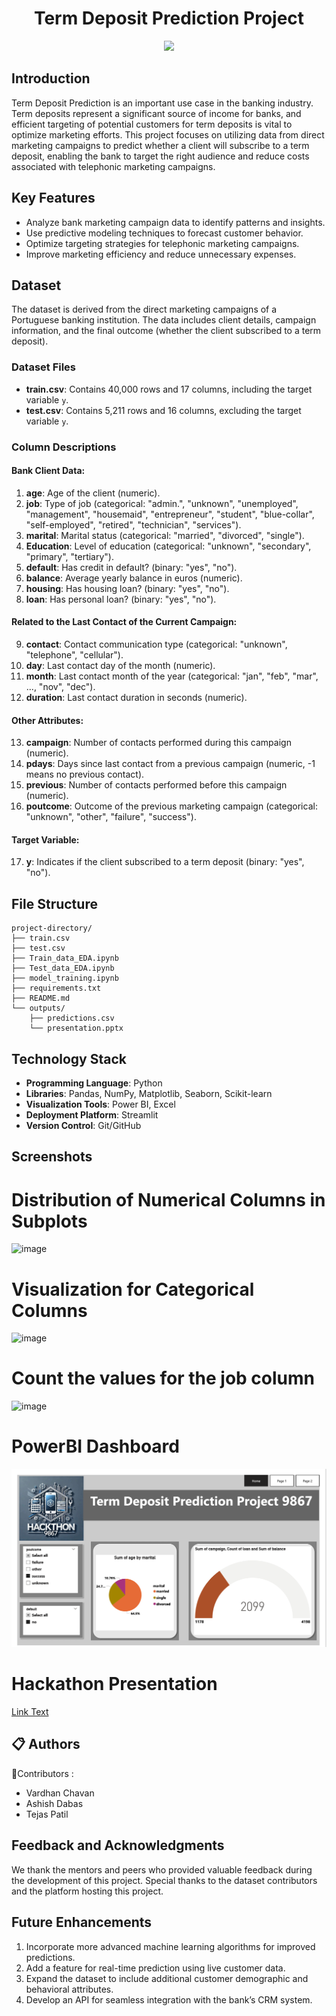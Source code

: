 <h1 align="center"> Term Deposit Prediction Project</h1>

<div align="center">
 <img src="https://github.com/user-attachments/assets/2c7165fd-2e40-499d-bbec-c3f134f170e9" width="300">

</div>

## Introduction

Term Deposit Prediction is an important use case in the banking industry. Term deposits represent a significant source of income for banks, and efficient targeting of potential customers for term deposits is vital to optimize marketing efforts. This project focuses on utilizing data from direct marketing campaigns to predict whether a client will subscribe to a term deposit, enabling the bank to target the right audience and reduce costs associated with telephonic marketing campaigns.

## Key Features

- Analyze bank marketing campaign data to identify patterns and insights.
- Use predictive modeling techniques to forecast customer behavior.
- Optimize targeting strategies for telephonic marketing campaigns.
- Improve marketing efficiency and reduce unnecessary expenses.

## Dataset

The dataset is derived from the direct marketing campaigns of a Portuguese banking institution. The data includes client details, campaign information, and the final outcome (whether the client subscribed to a term deposit).

### **Dataset Files**

- **train.csv**: Contains 40,000 rows and 17 columns, including the target variable `y`.
- **test.csv**: Contains 5,211 rows and 16 columns, excluding the target variable `y`.

### **Column Descriptions**

#### **Bank Client Data:**
1. **age**: Age of the client (numeric).
2. **job**: Type of job (categorical: "admin.", "unknown", "unemployed", "management", "housemaid", "entrepreneur", "student", "blue-collar", "self-employed", "retired", "technician", "services").
3. **marital**: Marital status (categorical: "married", "divorced", "single").
4. **Education**: Level of education (categorical: "unknown", "secondary", "primary", "tertiary").
5. **default**: Has credit in default? (binary: "yes", "no").
6. **balance**: Average yearly balance in euros (numeric).
7. **housing**: Has housing loan? (binary: "yes", "no").
8. **loan**: Has personal loan? (binary: "yes", "no").

#### **Related to the Last Contact of the Current Campaign:**
9. **contact**: Contact communication type (categorical: "unknown", "telephone", "cellular").
10. **day**: Last contact day of the month (numeric).
11. **month**: Last contact month of the year (categorical: "jan", "feb", "mar", ..., "nov", "dec").
12. **duration**: Last contact duration in seconds (numeric).

#### **Other Attributes:**
13. **campaign**: Number of contacts performed during this campaign (numeric).
14. **pdays**: Days since last contact from a previous campaign (numeric, -1 means no previous contact).
15. **previous**: Number of contacts performed before this campaign (numeric).
16. **poutcome**: Outcome of the previous marketing campaign (categorical: "unknown", "other", "failure", "success").

#### **Target Variable:**
17. **y**: Indicates if the client subscribed to a term deposit (binary: "yes", "no").

## File Structure

```
project-directory/
├── train.csv
├── test.csv
├── Train_data_EDA.ipynb
├── Test_data_EDA.ipynb
├── model_training.ipynb
├── requirements.txt
├── README.md
└── outputs/
    ├── predictions.csv
    └── presentation.pptx
```

## Technology Stack

- **Programming Language**: Python
- **Libraries**: Pandas, NumPy, Matplotlib, Seaborn, Scikit-learn
- **Visualization Tools**: Power BI, Excel
- **Deployment Platform**: Streamlit
- **Version Control**: Git/GitHub

## Screenshots
# Distribution of Numerical Columns in Subplots
![image](https://github.com/user-attachments/assets/c60285af-ea5a-440a-b2b2-2d2b3c2993e8)
# Visualization for Categorical Columns
![image](https://github.com/user-attachments/assets/a04ba202-805e-4950-bd0e-1bba7b0c0a3c)
# Count the values for the job column
![image](https://github.com/user-attachments/assets/2927128a-cfe6-4c1d-b1d6-1344f8a33d0a)
# PowerBI Dashboard
![image](https://github.com/vardhanchavan156/9867/blob/d843e73f1036d0b8a7d2d9785244dfc6680769f2/Power%20BI%20Dashboard.png)

# Hackathon Presentation
[Link Text](https://drive.google.com/file/d/1PAcdZzQTfvoAkApopQKouyTdMkMB7kFl/view?usp=drive_link)

## 📋 Authors
👷Contributors :
- Vardhan Chavan
- Ashish Dabas
- Tejas Patil


## Feedback and Acknowledgments

We thank the mentors and peers who provided valuable feedback during the development of this project. Special thanks to the dataset contributors and the platform hosting this project.

## Future Enhancements

1. Incorporate more advanced machine learning algorithms for improved predictions.
2. Add a feature for real-time prediction using live customer data.
3. Expand the dataset to include additional customer demographic and behavioral attributes.
4. Develop an API for seamless integration with the bank’s CRM system.

